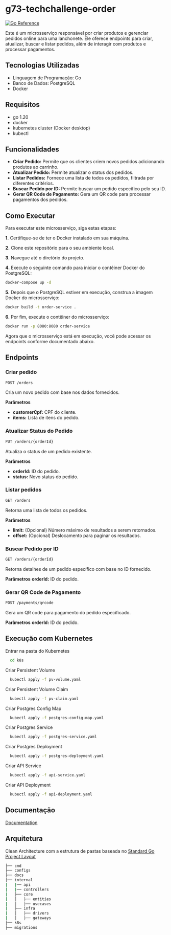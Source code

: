 # g73-techchallenge-order

[![Go Reference](https://pkg.go.dev/badge/golang.org/x/example.svg)](https://pkg.go.dev/golang.org/x/example)

Este é um microsserviço responsável por criar produtos e gerenciar pedidos online para uma lanchonete. Ele oferece endpoints para criar, atualizar, buscar e listar pedidos, além de interagir com produtos e processar pagamentos.


## Tecnologias Utilizadas

- Linguagem de Programação: Go
- Banco de Dados: PostgreSQL
- Docker



## Requisitos

- go 1.20
- docker
- kubernetes cluster (Docker desktop)
- kubectl



## Funcionalidades
- **Criar Pedido:** Permite que os clientes criem novos pedidos adicionando produtos ao carrinho.
- **Atualizar Pedido:** Permite atualizar o status dos pedidos.
- **Listar Pedidos:** Fornece uma lista de todos os pedidos, filtrada por diferentes critérios.
- **Buscar Pedido por ID:** Permite buscar um pedido específico pelo seu ID.
- **Gerar QR Code de Pagamento:** Gera um QR code para processar pagamentos dos pedidos.



## Como Executar
Para executar este microsserviço, siga estas etapas:

**1.** Certifique-se de ter o Docker instalado em sua máquina.

**2.** Clone este repositório para o seu ambiente local.

**3.** Navegue até o diretório do projeto.

**4.** Execute o seguinte comando para iniciar o contêiner Docker do PostgreSQL:

```bash
docker-compose up -d
```

**5.** Depois que o PostgreSQL estiver em execução, construa a imagem Docker do microsserviço:

```bash
docker build -t order-service .
```

**6.** Por fim, execute o contêiner do microsserviço:

```bash
docker run -p 8080:8080 order-service
```

Agora que o microsserviço está em execução, você pode acessar os endpoints conforme documentado abaixo.



## Endpoints

### Criar pedido

```bash
POST /orders
```

Cria um novo pedido com base nos dados fornecidos.

**Parâmetros**
- **customerCpf:** CPF do cliente.
- **items:** Lista de itens do pedido.

### Atualizar Status do Pedido

```bash
PUT /orders/{orderId}
```

Atualiza o status de um pedido existente.

**Parâmetros**
- **orderId:** ID do pedido.
- **status:** Novo status do pedido.

### Listar pedidos

```bash
GET /orders
```

Retorna uma lista de todos os pedidos.

**Parâmetros**
- **limit:** (Opcional) Número máximo de resultados a serem retornados.
- **offset:** (Opcional) Deslocamento para paginar os resultados.

### Buscar Pedido por ID

```bash
GET /orders/{orderId}
```

Retorna detalhes de um pedido específico com base no ID fornecido.

**Parâmetros**
**orderId:** ID do pedido.

### Gerar QR Code de Pagamento

```bash
POST /payments/qrcode
```

Gera um QR code para pagamento do pedido especificado.

**Parâmetros**
**orderId:** ID do pedido.


## Execução com Kubernetes

Entrar na pasta do Kubernetes
```bash
  cd k8s
```

Criar Persistent Volume
```bash
  kubectl apply -f pv-volume.yaml
```

Criar Persistent Volume Claim
```bash
  kubectl apply -f pv-claim.yaml
```

Criar Postgres Config Map
```bash
  kubectl apply -f postgres-config-map.yaml
```

Criar Postgres Service
```bash
  kubectl apply -f postgres-service.yaml
```

Criar Postgres Deployment
```bash
  kubectl apply -f postgres-deployment.yaml
```

Criar API Service
```bash
  kubectl apply -f api-service.yaml
```

Criar API Deployment
```bash
  kubectl apply -f api-deployment.yaml
```

## Documentação
[Documentation](https://github.com/IgorRamosBR/g73-techchallenge-order/tree/master/docs)


## Arquitetura
Clean Architecture com a estrutura de pastas baseada no [Standard Go Project Layout](https://github.com/golang-standards/project-layout#go-directories) 

```bash
├── cmd
├── configs
├── docs
├── internal
|   |── api
|   |── controllers
|   ├── core
|   │   ├── entities
|   │   ├── usecases
|   ├── infra
|   │   ├── drivers
|   │   ├── gateways
├── k8s
├── migrations
```

